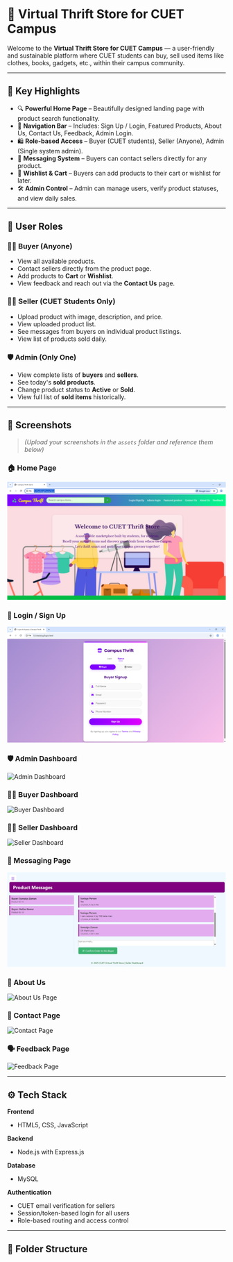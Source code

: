 # 🧥 Virtual Thrift Store for CUET Campus

Welcome to the **Virtual Thrift Store for CUET Campus** — a user-friendly and sustainable platform where CUET students can buy, sell used items like clothes, books, gadgets, etc., within their campus community.

---

## 🌟 Key Highlights

- 🔍 **Powerful Home Page** – Beautifully designed landing page with product search functionality.
- 🧭 **Navigation Bar** – Includes: Sign Up / Login, Featured Products, About Us, Contact Us, Feedback, Admin Login.
- 🛍️ **Role-based Access** – Buyer (CUET students), Seller (Anyone), Admin (Single system admin).
- 💬 **Messaging System** – Buyers can contact sellers directly for any product.
- 🛒 **Wishlist & Cart** – Buyers can add products to their cart or wishlist for later.
- 🛠️ **Admin Control** – Admin can manage users, verify product statuses, and view daily sales.

---

## 👥 User Roles

### 👩‍🎓 Buyer (Anyone)
- View all available products.
- Contact sellers directly from the product page.
- Add products to **Cart** or **Wishlist**.
- View feedback and reach out via the **Contact Us** page.

### 🧑‍🔧 Seller (CUET Students Only)
- Upload product with image, description, and price.
- View uploaded product list.
- See messages from buyers on individual product listings.
- View list of products sold daily.

### 🛡️ Admin (Only One)
- View complete lists of **buyers** and **sellers**.
- See today's **sold products**.
- Change product status to **Active** or **Sold**.
- View full list of **sold items** historically.

---

## 📸 Screenshots

> *(Upload your screenshots in the `assets` folder and reference them below)*

### 🏠 Home Page
![Home Page](homeCSS.png)

### 🔐 Login / Sign Up
![Login Page](SignupCSS.png)

### 🛡️ Admin Dashboard
![Admin Dashboard](./assets/admin-dashboard.png)

### 👩‍🎓 Buyer Dashboard
![Buyer Dashboard](./assets/buyer-dashboard.png)

### 🧑‍🔧 Seller Dashboard
![Seller Dashboard](./assets/seller-dashboard.png)

### 💬 Messaging Page
![Messaging Page](seller_message.jpg)

### 📝 About Us
![About Us Page](./assets/about-page.png)

### 📩 Contact Page
![Contact Page](./assets/contact-page.png)

### 🗣️ Feedback Page
![Feedback Page](./assets/feedback-page.png)

---

## ⚙️ Tech Stack

**Frontend**
- HTML5, CSS, JavaScript

**Backend**
- Node.js with Express.js
  
**Database**
- MySQL 

**Authentication**
- CUET email verification for sellers
- Session/token-based login for all users
- Role-based routing and access control

---

## 📂 Folder Structure

